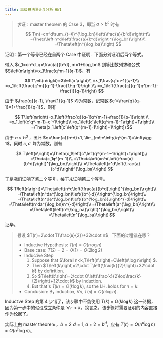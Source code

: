 ```yaml
---
title: 高级算法设计与分析-HW1
---
```


> 求证：master theorem 的 Case 3，即当 $a>b^d$ 时有
>
> $$
> T(n)=cn^d\sum_{t=0}^{\log_bn}\left(\frac{a}{b^d}\right)^t\\
> =\Theta\left(n^d\left(\frac{a}{b^d}\right)^{\log_bn}\right)\\
> =\Theta\left(n^{\log_ba}\right)
> $$

证明：第一个等号已经在前两个 Case 中证明，下面分别证明后两个等式。

带入 $x_1=cn^d ,q=\frac{a}{b^d}, m=1+\log_bn$ 到等比数列求和公式 $S\left(m\right)=x_1\frac{q^m-1}{q-1}$，有

$$
T\left(n\right)=S\left(m\right)\\
=x_1\frac{q^m-1}{q-1}\\
=x_1\left(\frac{q^m}{q-1}-\frac{1}{q-1}\right)\\
=x_1\left(\frac{q}{q-1}q^{m-1}-\frac{1}{q-1}\right)
$$

由于 $\frac{q}{q-1}, \frac{1}{q-1}$ 均为常数，记常数 $c'=\frac{q}{q-1}=1+\frac{1}{q-1}$，则有

$$
T\left(n\right)=x_1\left(\frac{q}{q-1}q^{m-1}-\frac{1}{q-1}\right)\\
=x_1\left(c'q^{m-1}-c'+1\right)\\
=x_1\left[c'\left(q^{m-1}-1\right)+1\right]\\
=\Theta(x_1\left[c'\left(q^{m-1}-1\right)+1\right])
$$

由于 $a>b^d$ ，因此 $q=\frac{a}{b^d}>1, \lim_{m\to\infty}q^{m-1}=\infty\gg 1$。同时 $c,c'$ 均为常数，则有

$$
T\left(n\right)=\Theta(x_1\left[c'\left(q^{m-1}-1\right)+1\right])\\
=\Theta(x_1q^{m-1})\\
=\Theta\left(cn^d\left(\frac{a}{b^d}\right)^{\log_bn}\right)\\
=\Theta\left(n^d\left(\frac{a}{b^d}\right)^{\log_bn}\right)
$$

于是我们证明了第二个等号，接下来证明第三个等号。

$$
T\left(n\right)=\Theta\left(n^d\left(\frac{a}{b^d}\right)^{\log_bn}\right)\\
=\Theta\left(n^da^{\log_bn}\left({b^{-d}}\right)^{\log_bn}\right)\\
=\Theta\left(n^da^{\log_bn}\left({b^{\log_bn}}\right)^{-d}\right)\\
=\Theta\left(n^da^{\log_bn}n^{-d}\right)\\
=\Theta\left(a^{\log_bn}\right)\\
=\Theta\left(\left(n^{\log_na}\right)^{\log_bn}\right)\\
=\Theta\left(n^{\log_ba}\right)
$$

证毕。

> 假设 $T(n)=2\cdot T(\frac{n}{2})+32\cdot n$，下面的过程错在哪？
>
> - Inductive Hypothesis: $T\left(n\right)=O\left(n\log n\right)$
> - Base case: $T\left(2\right)=2=O\left(1\right)=O\left(2\log 2\right)$
> - Inductive Step:
>   1. Suppose that $\forall n<k,T\left(n\right)=O\left(n\log n\right) $.
>   2. Then $T\left(k\right)=2\cdot T\left(\frac{k}{2}\right)+32\cdot k$ by definition.
>   3. So $T\left(k\right)=2\cdot O\left(\frac{k}{2}log\frac{k}{2}\right)+32\cdot k$ by induction.
>   4. But that's $T\left(k\right)=O\left(k\log k\right)$, so the I.H. holds for $n=k$.
> - Conclusion: By induction, $\forall n,T\left(n\right)=O\left(n\log n\right)$.

Inductive Step 的第 4 步错了，该步骤中不能使用 $T\left(k\right)=O\left(k\log k\right)$ 这一论据，因为第一步中的假设成立条件是 $\forall n<k$。换言之，该步骤将需要证明的内容直接作为论据了。

实际上由 master theorem ，$b=2,d=1,a=2=b^d$，应有 $T\left(n\right)=O\left(n^d\log n\right)=O\left(n^2\log n\right)$。
